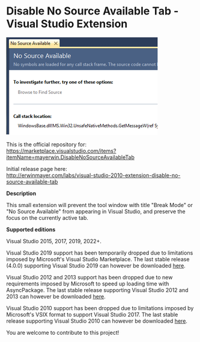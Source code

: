 # Disable No Source Available Tab - Visual Studio Extension
![Screenshot](/DisableNoSourceAvailableTabSharedFolder/Screenshot.png?raw=true "Screenshot")

This is the official repository for:  
https://marketplace.visualstudio.com/items?itemName=mayerwin.DisableNoSourceAvailableTab

Initial release page here:  
http://erwinmayer.com/labs/visual-studio-2010-extension-disable-no-source-available-tab

**Description**

This small extension will prevent the tool window with title "Break Mode" or "No Source Available" from appearing in Visual Studio, and preserve the focus on the currently active tab.

**Supported editions**

Visual Studio 2015, 2017, 2019, 2022+.

Visual Studio 2019 support has been temporarily dropped due to limitations imposed by Microsoft's Visual Studio Marketplace. The last stable release (4.0.0) supporting Visual Studio 2019 can however be downloaded [here](https://github.com/mayerwin/vs-disable-no-source-tab/releases/tag/4.0.0).

Visual Studio 2012 and 2013 support has been dropped due to new requirements imposed by Microsoft to speed up loading time with AsyncPackage. The last stable release supporting Visual Studio 2012 and 2013 can however be downloaded [here](https://github.com/mayerwin/vs-disable-no-source-tab/releases/tag/2.0_2012-2017).
 
Visual Studio 2010 support has been dropped due to limitations imposed by Microsoft's VSIX format to support Visual Studio 2017. The last stable release supporting Visual Studio 2010 can however be downloaded [here](https://github.com/mayerwin/vs-disable-no-source-tab/releases/tag/2.0).

You are welcome to contribute to this project!
